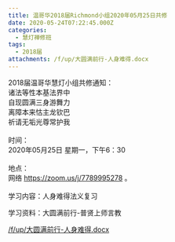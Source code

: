 ```yaml
---
title: 温哥华2018届Richmond小组2020年05月25日共修
date: 2020-05-24T07:22:45.000Z
categories:
  - 慧灯禅修班
tags:
  - 2018届
attachments: /f/up/大圆满前行-人身难得.docx
---
```

2018届温哥华慧灯小组共修通知：\
诸法等性本基法界中\
自现圆满三身游舞力\
离障本来怙主龙钦巴\
祈请无垢光尊常护我\
\
时间：\
2020年05月25日 星期一，下午6：30\
\
地点：\
网络 <https://zoom.us/j/7789995278> 。\
\
学习内容：人身难得法义复习

学习资料：大圆满前行-普贤上师言教

[/f/up/大圆满前行-人身难得.docx](/f/up/大圆满前行-人身难得.docx)